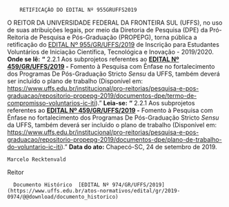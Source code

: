         RETIFICAÇÃO DO EDITAL Nº 955GRUFFS2019  

 O REITOR DA UNIVERSIDADE FEDERAL DA FRONTEIRA SUL (UFFS), no uso de suas atribuições legais, por meio da Diretoria de Pesquisa (DPE) da Pró-Reitoria de Pesquisa e Pós-Graduação (PROPEPG), torna pública a retificação do [EDITAL Nº 955/GR/UFFS/2019](https://www.uffs.edu.br/atos-normativos/edital/gr/2019-0955) de Inscrição para Estudantes Voluntários de Iniciação Científica, Tecnológica e Inovação - 2019/2020.   **Onde se lê:** **“** 2.2.1 Aos subprojetos referentes ao **[EDITAL Nº 459/GR/UFFS/2019](https://www.uffs.edu.br/atos-normativos/edital/gr/2019-0459) -**  Fomento à Pesquisa com Ênfase no fortalecimento dos Programas De Pós-Graduação Stricto *Sensu*  da UFFS, também deverá ser incluído o plano de trabalho (Disponível em: <https://www.uffs.edu.br/institucional/pro-reitorias/pesquisa-e-pos-graduacao/repositorio-propepg-2019/documentos-dpe/termo-de-compromisso-voluntarios-ic-iti>).”   **Leia-se:** **“** 2.2.1 Aos subprojetos referentes ao **[EDITAL Nº 459/GR/UFFS/2019](https://www.uffs.edu.br/atos-normativos/edital/gr/2019-0459) -**  Fomento à Pesquisa com Ênfase no fortalecimento dos Programas De Pós-Graduação Stricto *Sensu*  da UFFS, também deverá ser incluído o plano de trabalho (Disponível em: <https://www.uffs.edu.br/institucional/pro-reitorias/pesquisa-e-pos-graduacao/repositorio-propepg-2019/documentos-dpe/plano-de-trabalho-do-voluntario-ic-iti>).”        **Data do ato:** Chapecó-SC, 24 de setembro de 2019.   
 

    Marcelo Recktenvald   
 Reitor 

      Documento Histórico  [EDITAL Nº 974/GR/UFFS/2019](https://www.uffs.edu.br/atos-normativos/edital/gr/2019-0974/@@download/documento_historico)     
      